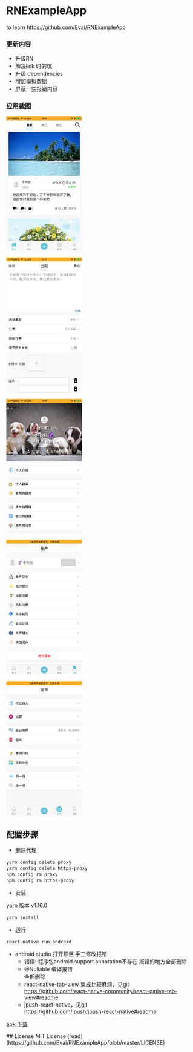 # RNExampleApp
to learn  https://github.com/Evai/RNExampleApp




### 更新内容
- 升级RN
- 解决link 时的坑
- 升级 dependencies
- 增加模拟数据
- 屏蔽一些报错内容

### 应用截图
<p align="left">
<img width=200 title="" src="https://github.com/mg365/RNExampleApp/blob/master/image/pic.png">
</p>
<p align="left">
<img width=200 title="" src="https://github.com/mg365/RNExampleApp/blob/master/image/pic1.png">
</p>
<p align="left">
<img width=200 title="" src="https://github.com/mg365/RNExampleApp/blob/master/image/pic2.png">
</p>
<p align="left">
<img width=200 title="" src="https://github.com/mg365/RNExampleApp/blob/master/image/pic3.png">
</p>
<p align="left">
<img width=200 title="" src="https://github.com/mg365/RNExampleApp/blob/master/image/pic4.png">
</p>

## 配置步骤
- 删除代理

```
yarn config delete proxy
yarn config delete https-proxy
npm config rm proxy
npm config rm https-proxy
```

- 安装

yarn 版本 v1.16.0
```
yarn install
```

-  运行
```
react-native run-android
```

- android studio 打开项目
手工修改报错
     *  错误: 程序包android.support.annotation不存在 
        报错的地方全部删除
     *  @Nullable 编译报错    
        全部删除
     *  react-native-tab-view  集成比较麻烦，见git  
        https://github.com/react-native-community/react-native-tab-view#readme
     *  jpush-react-native，见git    
        https://github.com/jpush/jpush-react-native#readme
        
<p align="left">
<a href="https://github.com/mg365/RNExampleApp/blob/master/app-release.apk">apk 下载</a>
</p>        
## License
MIT License [read](https://github.com/Evai/RNExampleApp/blob/master/LICENSE)